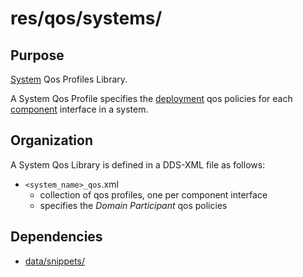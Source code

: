 # res/qos/systems/

## Purpose

[System](../../../doc/doma/System.md) Qos Profiles Library.

A System Qos Profile specifies the [deployment](../../../doc/doma/Deployment.md)
qos policies for each [component](../../../doc/doma/Component.md) interface 
in a system.


## Organization

A System Qos Library is defined in a DDS-XML file as follows:

- `<system_name>_qos`.xml
  - collection of qos profiles, one per component interface
  - specifies the *Domain Participant* qos policies

## Dependencies

- [data/snippets/](../data/snippets/README.md)
